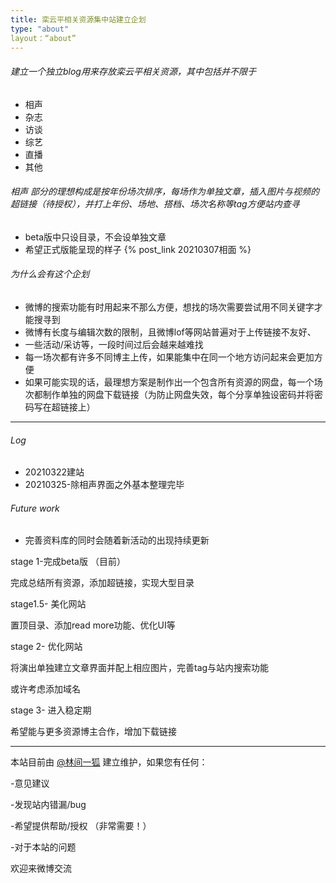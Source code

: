 ```yaml
---
title: 栾云平相关资源集中站建立企划
type: "about"
layout：“about”
---
```

###### 建立一个独立blog用来存放栾云平相关资源，其中包括并不限于
 + 相声
 + 杂志
 + 访谈
 + 综艺
 + 直播
 + 其他

###### 相声 部分的理想构成是按年份场次排序，每场作为单独文章，插入图片与视频的超链接（待授权），并打上年份、场地、搭档、场次名称等tag方便站内查寻
 + beta版中只设目录，不会设单独文章
 + 希望正式版能呈现的样子 {% post_link 20210307相面 %}

###### 为什么会有这个企划
 + 微博的搜索功能有时用起来不那么方便，想找的场次需要尝试用不同关键字才能搜寻到
 + 微博有长度与编辑次数的限制，且微博lof等网站普遍对于上传链接不友好、
 + 一些活动/采访等，一段时间过后会越来越难找
 + 每一场次都有许多不同博主上传，如果能集中在同一个地方访问起来会更加方便
 +  如果可能实现的话，最理想方案是制作出一个包含所有资源的网盘，每一个场次都制作单独的网盘下载链接（为防止网盘失效，每个分享单独设密码并将密码写在超链接上）



---

###### Log

+ 20210322建站
+ 20210325-除相声界面之外基本整理完毕

###### Future work

+ 完善资料库的同时会随着新活动的出现持续更新

stage 1-完成beta版 （目前）

完成总结所有资源，添加超链接，实现大型目录

stage1.5- 美化网站

置顶目录、添加read more功能、优化UI等

stage 2- 优化网站

将演出单独建立文章界面并配上相应图片，完善tag与站内搜索功能

或许考虑添加域名

stage 3- 进入稳定期 

希望能与更多资源博主合作，增加下载链接



---

本站目前由 [@林间一狐](https://weibo.com/u/3283810905) 建立维护，如果您有任何：

-意见建议

-发现站内错漏/bug

-希望提供帮助/授权 （非常需要！）

-对于本站的问题

欢迎来微博交流

